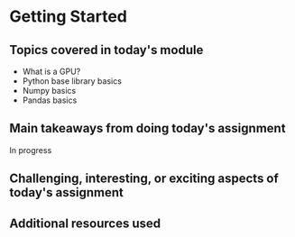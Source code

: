 # Getting Started

## Topics covered in today's module
* What is a GPU? 
* Python base library basics
* Numpy basics
* Pandas basics

## Main takeaways from doing today's assignment
<To be filled>
  In progress

## Challenging, interesting, or exciting aspects of today's assignment
<To be filled>

## Additional resources used 
<To be filled>
